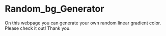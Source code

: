 # Random_bg_Generator
On this webpage you can generate your own random linear gradient color. 
Please check it out! Thank you. 
